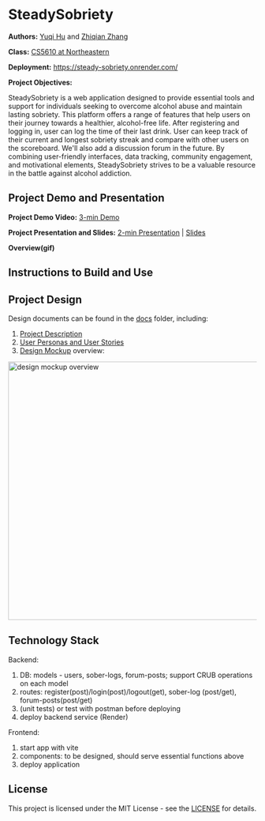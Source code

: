# SteadySobriety

**Authors:** [Yuqi Hu](https://yuqihu1103.github.io/) and [Zhiqian Zhang](https://zhiqian-zhang.github.io/ZhiqianZhang-Peronal-Website/)

**Class:** [CS5610 at Northeastern](https://johnguerra.co/classes/webDevelopment_fall_2023/)

**Deployment:** https://steady-sobriety.onrender.com/

**Project Objectives:**

SteadySobriety is a web application designed to provide essential tools and support for individuals seeking to overcome alcohol abuse
and maintain lasting sobriety. This platform offers a range of features that help users on their journey towards a healthier,
alcohol-free life. After registering and logging in, user can log the time of their last drink. User can keep track of their current
and longest sobriety streak and compare with other users on the scoreboard. We'll also add a discussion forum in the future.
By combining user-friendly interfaces, data tracking, community engagement, and motivational elements, SteadySobriety strives to be a
valuable resource in the battle against alcohol addiction.

## Project Demo and Presentation

**Project Demo Video:** [3-min Demo]()

**Project Presentation and Slides:** [2-min Presentation]() | [Slides]()

**Overview(gif)**

## Instructions to Build and Use

## Project Design

Design documents can be found in the [docs](docs) folder, including:

1. [Project Description](docs/project_description.txt)
2. [User Personas and User Stories](docs/user_personas_and_stories.txt)
3. [Design Mockup](docs/design_mockup.pdf) overview:

<img width="523" alt="design mockup overview" src="https://github.com/yuqihu1103/SteadySobriety/assets/133090163/e11567d2-612c-4429-9078-e846fb4e50d8">

## Technology Stack

Backend:

1. DB: models - users, sober-logs, forum-posts; support CRUB operations on each model
2. routes: register(post)/login(post)/logout(get), sober-log (post/get), forum-posts(post/get)
3. (unit tests) or test with postman before deploying
4. deploy backend service (Render)

Frontend:

1. start app with vite
2. components: to be designed, should serve essential functions above
3. deploy application

## License

This project is licensed under the MIT License - see the [LICENSE](LICENSE) for details.
